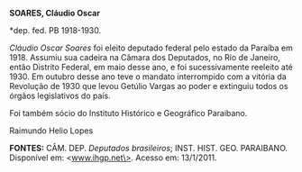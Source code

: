 **SOARES, Cláudio Oscar**

\*dep. fed. PB 1918-1930.

*Cláudio Oscar Soares* foi eleito deputado federal pelo estado da
Paraíba em 1918. Assumiu sua cadeira na Câmara dos Deputados, no Rio de
Janeiro, então Distrito Federal, em maio desse ano, e foi sucessivamente
reeleito até 1930. Em outubro desse ano teve o mandato interrompido com
a vitória da Revolução de 1930 que levou Getúlio Vargas ao poder e
extinguiu todos os órgãos legislativos do país.

Foi também sócio do Instituto Histórico e Geográfico Paraibano.

Raimundo Helio Lopes

**FONTES:** CÂM. DEP. *Deputados brasileiros*; INST. HIST. GEO.
PARAIBANO. Disponível em: \<www.ihgp.net\>. Acesso em: 13/1/2011.
